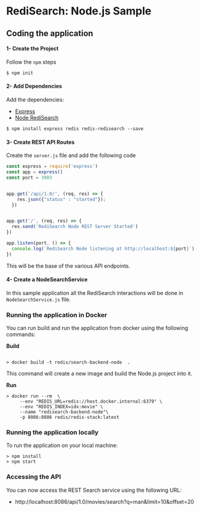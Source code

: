 # RediSearch: Node.js Sample




## Coding the application

#### 1- Create the Project

Follow the `npm` steps

```
$ npm init
```

#### 2- Add Dependencies

Add the dependencies:

* [Express](https://www.npmjs.com/package/express)
* [Node RediSearch](https://www.npmjs.com/package/redis-redisearch)

```
$ npm install express redis redis-redisearch --save
```


#### 3- Create REST API Routes

Create the `server.js` file and add the following code

```js
const express = require('express')
const app = express()
const port = 3003


app.get('/api/1.0/', (req, res) => {
    res.json({"status" : "started"});
  })


app.get('/', (req, res) => {
  res.send('RediSearch Node REST Server Started')
})

app.listen(port, () => {
  console.log(`RediSearch Node listening at http://localhost:${port}`)
})

```

This will be the base of the various API endpoints.


#### 4- Create a NodeSearchService

In this sample application all the RediSearch interactions will be done in `NodeSearchService.js` file.


### Running the application in Docker

You can run build and run the application from docker using the following commands:

**Build**

```shell script

> docker build -t redis/search-backend-node  .

```

This command will create a new image and build the Node.js project into it.

**Run**

```shell script
> docker run --rm  \
     --env "REDIS_URL=redis://host.docker.internal:6379" \
     --env "REDIS_INDEX=idx:movie" \
     --name "redisearch-backend-node"\
     -p 8086:8086 redis/redis-stack:latest
```

### Running the application locally

To run the application on your local machine:

```shell script
> npm install
> npm start
```

### Accessing the API

You can now access the REST Search service using the following URL:

* http://localhost:8086/api/1.0/movies/search?q=man&limit=10&offset=20



